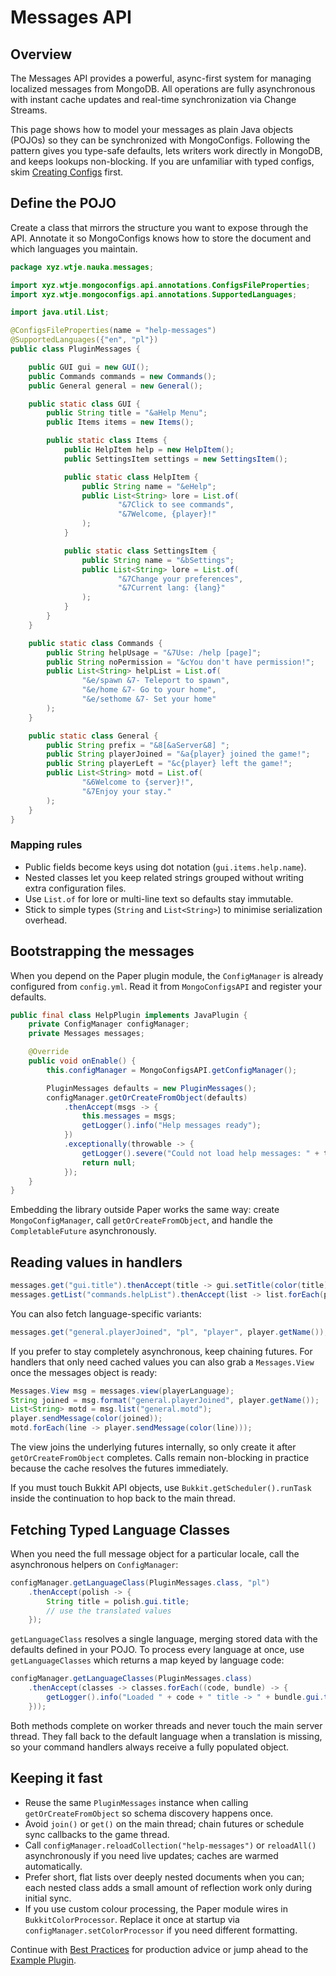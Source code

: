 # Messages API

## Overview
The Messages API provides a powerful, async-first system for managing localized messages from MongoDB. All operations are fully asynchronous with instant cache updates and real-time synchronization via Change Streams.

This page shows how to model your messages as plain Java objects (POJOs) so they can be synchronized with MongoConfigs. Following the pattern gives you type-safe defaults, lets writers work directly in MongoDB, and keeps lookups non-blocking. If you are unfamiliar with typed configs, skim [Creating Configs](Creating-Configs) first.

## Define the POJO

Create a class that mirrors the structure you want to expose through the API. Annotate it so MongoConfigs knows how to store the document and which languages you maintain.

```java
package xyz.wtje.nauka.messages;

import xyz.wtje.mongoconfigs.api.annotations.ConfigsFileProperties;
import xyz.wtje.mongoconfigs.api.annotations.SupportedLanguages;

import java.util.List;

@ConfigsFileProperties(name = "help-messages")
@SupportedLanguages({"en", "pl"})
public class PluginMessages {

    public GUI gui = new GUI();
    public Commands commands = new Commands();
    public General general = new General();

    public static class GUI {
        public String title = "&aHelp Menu";
        public Items items = new Items();

        public static class Items {
            public HelpItem help = new HelpItem();
            public SettingsItem settings = new SettingsItem();

            public static class HelpItem {
                public String name = "&eHelp";
                public List<String> lore = List.of(
                        "&7Click to see commands",
                        "&7Welcome, {player}!"
                );
            }

            public static class SettingsItem {
                public String name = "&bSettings";
                public List<String> lore = List.of(
                        "&7Change your preferences",
                        "&7Current lang: {lang}"
                );
            }
        }
    }

    public static class Commands {
        public String helpUsage = "&7Use: /help [page]";
        public String noPermission = "&cYou don't have permission!";
        public List<String> helpList = List.of(
                "&e/spawn &7- Teleport to spawn",
                "&e/home &7- Go to your home",
                "&e/sethome &7- Set your home"
        );
    }

    public static class General {
        public String prefix = "&8[&aServer&8] ";
        public String playerJoined = "&a{player} joined the game!";
        public String playerLeft = "&c{player} left the game!";
        public List<String> motd = List.of(
                "&6Welcome to {server}!",
                "&7Enjoy your stay."
        );
    }
}
```

### Mapping rules

- Public fields become keys using dot notation (`gui.items.help.name`).
- Nested classes let you keep related strings grouped without writing extra configuration files.
- Use `List.of` for lore or multi-line text so defaults stay immutable.
- Stick to simple types (`String` and `List<String>`) to minimise serialization overhead.

## Bootstrapping the messages

When you depend on the Paper plugin module, the `ConfigManager` is already configured from `config.yml`. Read it from `MongoConfigsAPI` and register your defaults.

```java
public final class HelpPlugin implements JavaPlugin {
    private ConfigManager configManager;
    private Messages messages;

    @Override
    public void onEnable() {
        this.configManager = MongoConfigsAPI.getConfigManager();

        PluginMessages defaults = new PluginMessages();
        configManager.getOrCreateFromObject(defaults)
            .thenAccept(msgs -> {
                this.messages = msgs;
                getLogger().info("Help messages ready");
            })
            .exceptionally(throwable -> {
                getLogger().severe("Could not load help messages: " + throwable.getMessage());
                return null;
            });
    }
}
```

Embedding the library outside Paper works the same way: create `MongoConfigManager`, call `getOrCreateFromObject`, and handle the `CompletableFuture` asynchronously.

## Reading values in handlers

```java
messages.get("gui.title").thenAccept(title -> gui.setTitle(color(title)));
messages.getList("commands.helpList").thenAccept(list -> list.forEach(player::sendMessage));
```

You can also fetch language-specific variants:

```java
messages.get("general.playerJoined", "pl", "player", player.getName());
```

If you prefer to stay completely asynchronous, keep chaining futures. For handlers that only need cached values you can also grab a `Messages.View` once the messages object is ready:

```java
Messages.View msg = messages.view(playerLanguage);
String joined = msg.format("general.playerJoined", player.getName());
List<String> motd = msg.list("general.motd");
player.sendMessage(color(joined));
motd.forEach(line -> player.sendMessage(color(line)));
```

The view joins the underlying futures internally, so only create it after `getOrCreateFromObject` completes. Calls remain non-blocking in practice because the cache resolves the futures immediately.


If you must touch Bukkit API objects, use `Bukkit.getScheduler().runTask` inside the continuation to hop back to the main thread.

## Fetching Typed Language Classes

When you need the full message object for a particular locale, call the asynchronous helpers on `ConfigManager`:

```java
configManager.getLanguageClass(PluginMessages.class, "pl")
    .thenAccept(polish -> {
        String title = polish.gui.title;
        // use the translated values
    });
```

`getLanguageClass` resolves a single language, merging stored data with the defaults defined in your POJO. To process every language at once, use `getLanguageClasses` which returns a map keyed by language code:

```java
configManager.getLanguageClasses(PluginMessages.class)
    .thenAccept(classes -> classes.forEach((code, bundle) -> {
        getLogger().info("Loaded " + code + " title -> " + bundle.gui.title);
    }));
```

Both methods complete on worker threads and never touch the main server thread. They fall back to the default language when a translation is missing, so your command handlers always receive a fully populated object.
## Keeping it fast

- Reuse the same `PluginMessages` instance when calling `getOrCreateFromObject` so schema discovery happens once.
- Avoid `join()` or `get()` on the main thread; chain futures or schedule sync callbacks to the game thread.
- Call `configManager.reloadCollection("help-messages")` or `reloadAll()` asynchronously if you need live updates; caches are warmed automatically.
- Prefer short, flat lists over deeply nested documents when you can; each nested class adds a small amount of reflection work only during initial sync.
- If you use custom colour processing, the Paper module wires in `BukkitColorProcessor`. Replace it once at startup via `configManager.setColorProcessor` if you need different formatting.

Continue with [Best Practices](Best-Practices) for production advice or jump ahead to the [Example Plugin](Example-Plugin).



